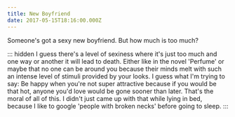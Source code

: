 ```yaml
---
title: New Boyfriend
date: 2017-05-15T18:16:00.000Z
---
```


Someone's got a sexy new boyfriend. But how much is too much?

::: hidden
I guess there's a level of sexiness where it's just too much and one way or another it will lead to death. Either like in the novel 'Perfume' or maybe that no one can be around you because their minds melt with such an intense level of stimuli provided by your looks. I guess what I'm trying to say: Be happy when you're not super attractive because if you would be that hot, anyone you'd love would be gone sooner than later. That's the moral of all of this. I didn't just came up with that while lying in bed, because I like to google 'people with broken necks' before going to sleep.
:::
